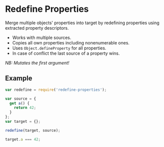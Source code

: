 # Redefine Properties
Merge multiple objects' properties into target by redefining properties using extracted property descriptors.

- Works with multiple sources.
- Copies all own properties including nonenumerable ones.
- Uses `Object.defineProperty` for all properties.
- In case of conflict the last source of a property wins.

*NB: Mutates the first argument!*

## Example
```javascript
var redefine = require('redefine-properties');

var source = {
  get a() {
    return 42;
  }
};
var target = {};

redefine(target, source);

target.a === 42;

```
